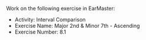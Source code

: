 Work on the following exercise in EarMaster:
- Activity: Interval Comparison
- Exercise Name: Major 2nd & Minor 7th - Ascending
- Exercise Number: 8.1
